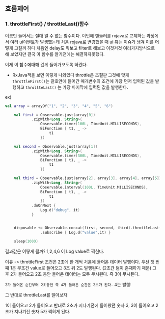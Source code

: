 ## 흐름제어

### 1. throttleFirst() / throttleLast()함수

이름만 들어서는 절대 알 수 없는 함수이다. 이번에 핸들러를 rxjava로 교체하는 과정에서 여러 ui이벤트가 발생했는데 처음 rxjava로 변경했을 때 ui 튀는 이슈가 생겨 이를 어떻게 고칠까 하다
처음엔 delay도 줘보고 filter로 해보고 이것저것 여러가지방식으로 해 보았지만 결국 이 함수를 알기전에는 해결하지못했다.

이제 이 함수에대해 깊게 들어가보도록 하겠다.

- RxJava책을 보면 이렇게 나와있다 throttle은 조절판 그것에 맞게 `throttleFirst()`는 괄호안에 들어간 매개변수의 조건에 가장 먼저 입력된 값을 발행하고 `throllteLast()`
  는 가장 마지막에 입력된 값을 발행한다.

ex)

```kotlin
val array = arrayOf("1", "2", "3", "4", "5", "6")

    val first = Observable.just(array[0])
            .zipWith<Long, String>(
                Observable.timer(100L, TimeUnit.MILLISECONDS),
                BiFunction { t1, _ ->
                    t1
                })

    val second = Observable.just(array[1])
            .zipWith<Long, String>(
                Observable.timer(300L, TimeUnit.MILLISECONDS),
                BiFunction { t1, _ ->
                    t1
                })

    val third = Observable.just(array[2], array[3], array[4], array[5])
            .zipWith<Long, String>(
                Observable.interval(100L, TimeUnit.MILLISECONDS),
                BiFunction { t1, _ ->
                    t1
                })
            .doOnNext {
                Log.d("debug", it)
            }


    disposable += Observable.concat(first, second, third).throttleLast(200L, TimeUnit.MILLISECONDS)
                .subscribe { Log.d("value",it) }

    sleep(1000)
```

결과값은 어떻게 될까? 1,2,4,6 이 Log value로 찍힌다.

이유 -> throttleFirst 조건은 2초에 한 개씩 처음에 들어온 데이터 발행이다. 우선 첫 번째 1은 무조건 value로 들어오고 3초 뒤 2도 발행된다. (2초간 텀이 존재하기 때문)
그 후 2가 들어오고 2초 동안 들어온 데이터는 모두 무시된다. 즉 3이 무시된다.

`2가 들어온 순간부터 2초동안 즉 4가 들어온 순간은 2초가 된다.` 4는 발행!

그 반대로 throttleLast를 알아보자

1이 들어오고 2가 들어오고 반대로 2초가 지나기전에 들어왔던 숫자 3, 3이 들어오고 2초가 지나기전 숫자 5가 찍히게 된다.
